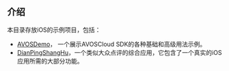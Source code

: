 ## 介绍

本目录存放iOS的示例项目，包括：

* [AVOSDemo](AVOSDemo)， 一个展示AVOSCloud SDK的各种基础和高级用法示例。
* [DianPingShangHu](DianPingShangHu)，一个类似大众点评的综合应用，它包含了一个真实的iOS应用所需的大部分功能。